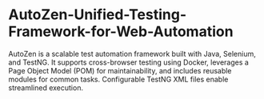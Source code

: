 # AutoZen-Unified-Testing-Framework-for-Web-Automation
AutoZen is a scalable test automation framework built with Java, Selenium, and TestNG. It supports cross-browser testing using Docker, leverages a Page Object Model (POM) for maintainability, and includes reusable modules for common tasks. Configurable TestNG XML files enable streamlined execution.
